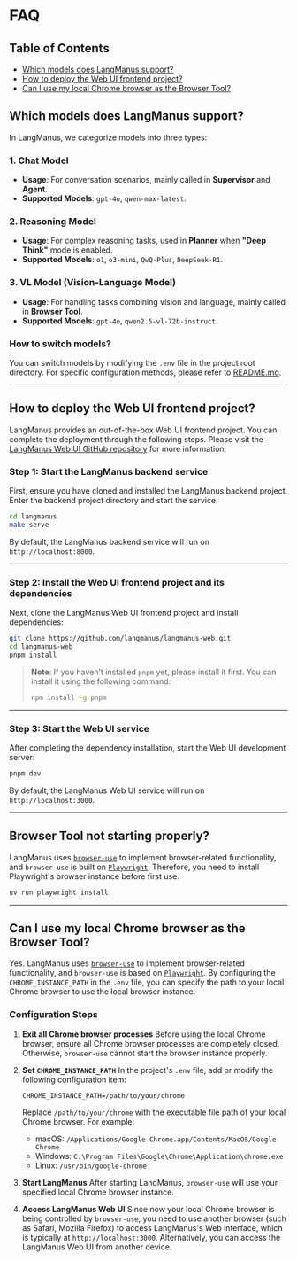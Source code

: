 # FAQ

## Table of Contents

- [Which models does LangManus support?](#which-models-does-langmanus-support)
- [How to deploy the Web UI frontend project?](#how-to-deploy-the-web-ui-frontend-project)
- [Can I use my local Chrome browser as the Browser Tool?](#can-i-use-my-local-chrome-browser-as-the-browser-tool)

## Which models does LangManus support?

In LangManus, we categorize models into three types:

### 1. **Chat Model**
- **Usage**: For conversation scenarios, mainly called in **Supervisor** and **Agent**.
- **Supported Models**: `gpt-4o`, `qwen-max-latest`.

### 2. **Reasoning Model**
- **Usage**: For complex reasoning tasks, used in **Planner** when **"Deep Think"** mode is enabled.
- **Supported Models**: `o1`, `o3-mini`, `QwQ-Plus`, `DeepSeek-R1`.

### 3. **VL Model** (Vision-Language Model)
- **Usage**: For handling tasks combining vision and language, mainly called in **Browser Tool**.
- **Supported Models**: `gpt-4o`, `qwen2.5-vl-72b-instruct`.

### How to switch models?

You can switch models by modifying the `.env` file in the project root directory. For specific configuration methods, please refer to [README.md](https://github.com/langmanus/langmanus/blob/main/README.md).

---

## How to deploy the Web UI frontend project?

LangManus provides an out-of-the-box Web UI frontend project. You can complete the deployment through the following steps. Please visit the [LangManus Web UI GitHub repository](https://github.com/langmanus/langmanus-web) for more information.

### Step 1: Start the LangManus backend service

First, ensure you have cloned and installed the LangManus backend project. Enter the backend project directory and start the service:

```bash
cd langmanus
make serve
```

By default, the LangManus backend service will run on `http://localhost:8000`.

---

### Step 2: Install the Web UI frontend project and its dependencies

Next, clone the LangManus Web UI frontend project and install dependencies:

```bash
git clone https://github.com/langmanus/langmanus-web.git
cd langmanus-web
pnpm install
```

> **Note**: If you haven't installed `pnpm` yet, please install it first. You can install it using the following command:
> ```bash
> npm install -g pnpm
> ```

---

### Step 3: Start the Web UI service

After completing the dependency installation, start the Web UI development server:

```bash
pnpm dev
```

By default, the LangManus Web UI service will run on `http://localhost:3000`.

---

## Browser Tool not starting properly?

LangManus uses [`browser-use`](https://github.com/browser-use/browser-use) to implement browser-related functionality, and `browser-use` is built on [`Playwright`](https://playwright.dev/python). Therefore, you need to install Playwright's browser instance before first use.

```bash
uv run playwright install
```

---

## Can I use my local Chrome browser as the Browser Tool?

Yes. LangManus uses [`browser-use`](https://github.com/browser-use/browser-use) to implement browser-related functionality, and `browser-use` is based on [`Playwright`](https://playwright.dev/python). By configuring the `CHROME_INSTANCE_PATH` in the `.env` file, you can specify the path to your local Chrome browser to use the local browser instance.

### Configuration Steps

1. **Exit all Chrome browser processes**
   Before using the local Chrome browser, ensure all Chrome browser processes are completely closed. Otherwise, `browser-use` cannot start the browser instance properly.

2. **Set `CHROME_INSTANCE_PATH`**
   In the project's `.env` file, add or modify the following configuration item:
   ```plaintext
   CHROME_INSTANCE_PATH=/path/to/your/chrome
   ```
   Replace `/path/to/your/chrome` with the executable file path of your local Chrome browser. For example:
   - macOS: `/Applications/Google Chrome.app/Contents/MacOS/Google Chrome`
   - Windows: `C:\Program Files\Google\Chrome\Application\chrome.exe`
   - Linux: `/usr/bin/google-chrome`

3. **Start LangManus**
   After starting LangManus, `browser-use` will use your specified local Chrome browser instance.

4. **Access LangManus Web UI**
   Since now your local Chrome browser is being controlled by `browser-use`, you need to use another browser (such as Safari, Mozilla Firefox) to access LangManus's Web interface, which is typically at `http://localhost:3000`. Alternatively, you can access the LangManus Web UI from another device.

